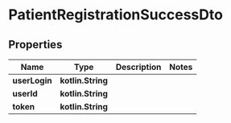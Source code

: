 
# PatientRegistrationSuccessDto

## Properties
Name | Type | Description | Notes
------------ | ------------- | ------------- | -------------
**userLogin** | **kotlin.String** |  | 
**userId** | **kotlin.String** |  | 
**token** | **kotlin.String** |  | 



